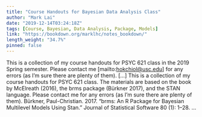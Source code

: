 ```yaml
---
title: "Course Handouts for Bayesian Data Analysis Class"
author: "Mark Lai"
date: "2019-12-14T03:24:18Z"
tags: [Course, Bayesian, Data Analysis, Package, Models]
link: "https://bookdown.org/marklhc/notes_bookdown/"
length_weight: "34.7%"
pinned: false
---
```


This is a collection of my course handouts for PSYC 621 class in the 2019 Spring semester. Please contact me [mailto:hokchiol@usc.edu] for any errors (as I’m sure there are plenty of them). [...] This is a collection of my course handouts for PSYC 621 class. The materials are
based on the book by McElreath (2016), the brms package
(Bürkner 2017), and the STAN language. Please contact
me for any errors (as I’m sure there are plenty of
them). Bürkner, Paul-Christian. 2017. “brms: An R Package for Bayesian Multilevel Models Using Stan.” Journal of Statistical Software 80 (1): 1–28. ...
